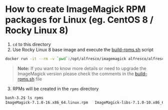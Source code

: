 # How to create ImageMagick RPM packages for Linux (eg. CentOS 8 / Rocky Linux 8)
1. `cd` to this directory
2. Use Rocky Linux 8 base image and execute the [build-rpms.sh](scripts/build-rpms.sh) script

```bash
docker run -it --rm -v `pwd`:/opt/alfresco/imagemagick alfresco/alfresco-base-java:jre11-rockylinux8-202203101229 /bin/bash /opt/alfresco/imagemagick/build-rpms.sh
```

> **Note:** If you want to know more details or need to upgrade the ImageMagick version please check the comments in the [build-rpms.sh](scripts/build-rpms.sh) file

3. RPMs will be created in the `rpms` directory

```bash
bash-3.2$ ls rpms
ImageMagick-7.1.0-16.x86_64.linux.rpm	ImageMagick-libs-7.1.0-10.x86_64.linux.rpm
```